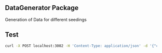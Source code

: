 ## DataGenerator Package
Generation of Data for different seedings

## Test
```sh
curl -X POST localhost:3002 -H 'Content-Type: application/json' -d '{"config":[{"name":"id","ftype":2},{"name":"a","ftype":0, "flength":5, "fpositive":true, "min":1, "max":100}], "norows":4}'
```